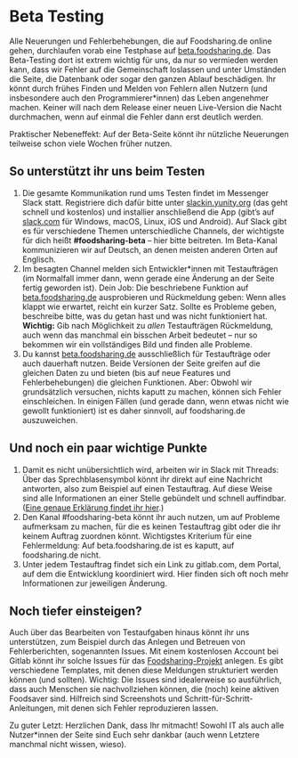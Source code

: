 # Beta Testing

Alle Neuerungen und Fehlerbehebungen, die auf Foodsharing.de online gehen, durchlaufen vorab eine Testphase auf [beta.foodsharing.de](https://beta.foodsharing.de/). Das Beta-Testing dort ist extrem wichtig für uns, da nur so vermieden werden kann, dass wir Fehler auf die Gemeinschaft loslassen und unter Umständen die Seite, die Datenbank oder sogar den ganzen Ablauf beschädigen. Ihr könnt durch frühes Finden und Melden von Fehlern allen Nutzern (und insbesondere auch den Programmierer*innen) das Leben angenehmer machen. Keiner will nach dem Release einer neuen Live-Version die Nacht durchmachen, wenn auf einmal die Fehler dann erst deutlich werden.

Praktischer Nebeneffekt: Auf der Beta-Seite könnt ihr nützliche Neuerungen teilweise schon viele Wochen früher nutzen.

## So unterstützt ihr uns beim Testen

1. Die gesamte Kommunikation rund ums Testen findet im Messenger Slack statt. Registriere dich dafür bitte unter [slackin.yunity.org](https://slackin.yunity.org/) (das geht schnell und kostenlos) und installier anschließend die App (gibt’s auf [slack.com](https://slack.com/intl/de-de/download) für Windows, macOS, Linux, iOS und Android). Auf Slack gibt es für verschiedene Themen unterschiedliche Channels, der wichtigste für dich heißt **#foodsharing-beta** – hier bitte beitreten. Im Beta-Kanal kommunizieren wir auf Deutsch, an denen meisten anderen Orten auf Englisch.
2. Im besagten Channel melden sich Entwickler*innen mit Testaufträgen (im Normalfall immer dann, wenn gerade eine Änderung an der Seite fertig geworden ist). Dein Job: Die beschriebene Funktion auf [beta.foodsharing.de](https://beta.foodsharing.de/) ausprobieren und Rückmeldung geben: Wenn alles klappt wie erwartet, reicht ein kurzer Satz. Sollte es Probleme geben, beschreibe bitte, was du getan hast und was nicht funktioniert hat. **Wichtig:** Gib nach Möglichkeit zu _allen_ Testaufträgen Rückmeldung, auch wenn das manchmal ein bisschen Arbeit bedeutet – nur so bekommen wir ein vollständiges Bild und finden alle Probleme.
3. Du kannst [beta.foodsharing.de](https://beta.foodsharing.de/) ausschließlich für Testaufträge oder auch dauerhaft nutzen. Beide Versionen der Seite greifen auf die gleichen Daten zu und bieten (bis auf neue Features und Fehlerbehebungen) die gleichen Funktionen. Aber: Obwohl wir grundsätzlich versuchen, nichts kaputt zu machen, können sich Fehler einschleichen. In einigen Fällen (und gerade dann, wenn etwas nicht wie gewollt funktioniert) ist es daher sinnvoll, auf foodsharing.de auszuweichen.


## Und noch ein paar wichtige Punkte

1. Damit es nicht unübersichtlich wird, arbeiten wir in Slack mit Threads: Über das Sprechblasensymbol könnt ihr direkt auf eine Nachricht antworten, also zum Beispiel auf einen Testauftrag. Auf diese Weise sind alle Informationen an einer Stelle gebündelt und schnell auffindbar. ([Eine genaue Erklärung findet ihr hier](https://slack.com/intl/de-de/help/articles/115000769927-Threads-benutzen-um-Diskussionen-zu-organisieren-).)
2. Den Kanal #foodsharing-beta könnt ihr auch nutzen, um auf Probleme aufmerksam zu machen, für die es keinen Testauftrag gibt oder die ihr keinem Auftrag zuordnen könnt. Wichtigstes Kriterium für eine Fehlermeldung: Auf beta.foodsharing.de ist es kaputt, auf foodsharing.de nicht.
3. Unter jedem Testauftrag findet sich ein Link zu gitlab.com, dem Portal, auf dem die Entwicklung koordiniert wird. Hier finden sich oft noch mehr Informationen zur jeweiligen Änderung.

## Noch tiefer einsteigen?

Auch über das Bearbeiten von Testaufgaben hinaus könnt ihr uns unterstützen, zum Beispiel durch das Anlegen und Betreuen von Fehlerberichten, sogenannten Issues. Mit einem kostenlosen Account bei Gitlab könnt ihr solche Issues für das [Foodsharing-Projekt](https://gitlab.com/foodsharing-dev/foodsharing/issues) anlegen. Es gibt verschiedene Templates, mit denen diese Meldungen strukturiert werden können (und sollten). Wichtig: Die Issues sind idealerweise so ausführlich, dass auch Menschen sie nachvollziehen können, die (noch) keine aktiven Foodsaver sind. Hilfreich sind Screenshots und Schritt-für-Schritt-Anleitungen, mit denen sich Fehler reproduzieren lassen.

Zu guter Letzt: Herzlichen Dank, dass Ihr mitmacht! Sowohl IT als auch alle Nutzer*innen der Seite sind Euch sehr dankbar (auch wenn Letztere manchmal nicht wissen, wieso).
